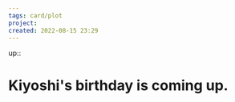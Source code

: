 ```yaml
---
tags: card/plot
project: 
created: 2022-08-15 23:29
---
```

up:: 
# Kiyoshi's birthday is coming up.